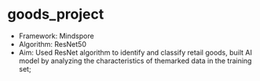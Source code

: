 # goods_project
- Framework: Mindspore
- Algorithm: ResNet50
- Aim: Used ResNet algorithm to identify and classify retail goods, built AI model by analyzing the characteristics of themarked data in the training set;

